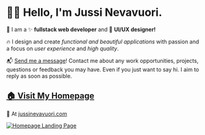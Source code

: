 # 👋🏻 Hello, I'm Jussi Nevavuori.

💬 I am a ✨ **fullstack web developer** and 🎨 **UI/UX designer!**

🔥 I design and create _functional and beautiful applications_ with passion and a focus on _user experience_ and _high quality_.

📬 [Send me a message](https://jussinevavuori.com/contact/)! Contact me about any work opportunities, projects, questions or feedback you may have. Even if you just want to say hi. I aim to reply as soon as possible.



## [🏠 Visit My Homepage](https://jussinevavuori.com/)
🎨
At [jussinevavuori.com](https://jussinevavuori.com)

[![Homepage Landing Page](https://jussinevavuori.com/api/ogimage?path=/)](https://jussinevavuori.com/)

<!--
**Jussinevavuori/jussinevavuori** is a ✨ _special_ ✨ repository because its `README.md` (this file) appears on your GitHub profile.

Here are some ideas to get you started:

- 🔭 I’m currently working on ...
- 🌱 I’m currently learning ..
- 👯 I’m looking to collaborate on ...
- 🤔 I’m looking for help with ...
- 💬 Ask me about ...
- 📫 How to reach me: ...
- 😄 Pronouns: ...
- ⚡ Fun fact: ...
-->
 
